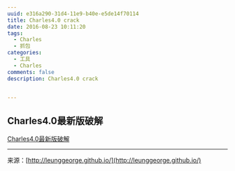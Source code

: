 ```yaml
---
uuid: e316a290-31d4-11e9-b40e-e5de14f70114
title: Charles4.0 crack
date: 2016-08-23 10:11:20  
tags: 
  - Charles  
  - 抓包
categories: 
  - 工具  
  - Charles  
comments: false  
description: Charles4.0 crack


---
```


## Charles4.0最新版破解
[Charles4.0最新版破解](http://blog.csdn.net/endlu/article/details/52175787)





---
<link rel="stylesheet" href="http://yandex.st/highlightjs/6.1/styles/default.min.css">
<script src="http://yandex.st/highlightjs/6.1/highlight.min.js"></script>
<script>
hljs.tabReplace = ' ';
hljs.initHighlightingOnLoad();
</script>


来源：[http://leunggeorge.github.io/](http://leunggeorge.github.io/)  
